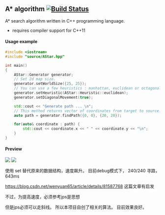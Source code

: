 ## A* algorithm [![Build Status](https://travis-ci.org/daancode/a-star.svg?branch=master)](https://travis-ci.org/da-an/SHA-1)
A* search algorithm written in C++ programming language.
 - requires compiler support for C++11

#### Usage example
```cpp
#include <iostream>
#include "source/AStar.hpp"

int main()
{
    AStar::Generator generator;
    // Set 2d map size.
    generator.setWorldSize({25, 25});
    // You can use a few heuristics : manhattan, euclidean or octagonal.
    generator.setHeuristic(AStar::Heuristic::euclidean);
    generator.setDiagonalMovement(true);

    std::cout << "Generate path ... \n";
    // This method returns vector of coordinates from target to source.
    auto path = generator.findPath({0, 0}, {20, 20});

    for(auto& coordinate : path) {
        std::cout << coordinate.x << " " << coordinate.y << "\n";
    }
}
```
#### Preview
![](http://i.imgur.com/rqvrs6G.png)
![](http://i.imgur.com/7ZH2A0d.png)


使用 set 替代原来的数据结构，速度飙升。 目前debug模式下， 240/240 寻路，643ms

https://blog.csdn.net/wenyuan65/article/details/81587768  这篇文章有启发

不过，为提高速度，必须参考jps是思想

但是jps必须可以走斜线。
所以本项目自创了相关的算法。 目前效果良好。
